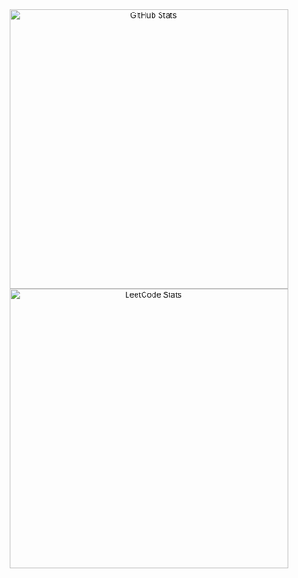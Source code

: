 <div align="center">
  <img width="500px" src="https://github-readme-stats.vercel.app/api?username=vsh51&show=reviews,discussions_started,discussions_answered,prs_merged,prs_merged_percentage&show_icons=true" alt="GitHub Stats"/>
  <img width="500px" src="https://leetcard.jacoblin.cool/vsh51?font=Karma&ext=activity" alt="LeetCode Stats"/>
</div>
